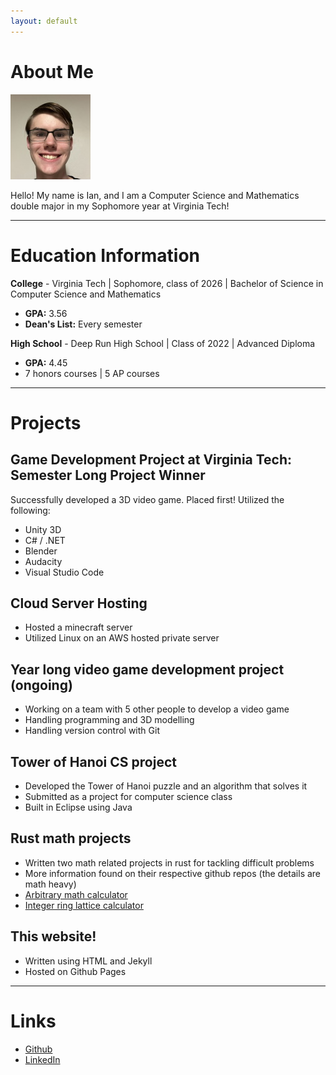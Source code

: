 ```yaml
---
layout: default
---
```

<h1 style="font-weight: bold">About Me</h1>

<img class="profile-picture" src="Ian.jpg">

<span>Hello! My name is Ian, and I am a Computer Science and Mathematics double major in my Sophomore year at Virginia Tech!</span>

<hr>
<h1 style="font-weight: bold">Education Information</h1>

<span><b>College</b> - Virginia Tech | Sophomore, class of 2026 | Bachelor of Science in Computer Science and Mathematics</span>
<ul>
    <li><b>GPA:</b> 3.56</li>
    <li><b>Dean's List:</b> Every semester</li>
</ul>

<span><b>High School</b> - Deep Run High School | Class of 2022 | Advanced Diploma</span>
<ul>
    <li><b>GPA:</b> 4.45</li>
    <li>7 honors courses | 5 AP courses</li>
</ul>
<hr>
<h1 style="font-weight: bold">Projects</h1>
<h2><b>Game Development Project at Virginia Tech: Semester Long Project Winner</b></h2>
<span>
Successfully developed a 3D video game. Placed first! Utilized the following:
</span>
<ul>
    <li>Unity 3D</li>
    <li>C# / .NET</li>
    <li>Blender</li>
    <li>Audacity</li>
    <li>Visual Studio Code</li>
</ul>
<h2><b>Cloud Server Hosting</b></h2>
<ul>
    <li>Hosted a minecraft server</li>
    <li>Utilized Linux on an AWS hosted private server</li>
</ul>
<h2><b>Year long video game development project (ongoing)</b></h2>
<ul>
    <li>Working on a team with 5 other people to develop a video game</li>
    <li>Handling programming and 3D modelling</li>
    <li>Handling version control with Git</li>
</ul>
<h2><b>Tower of Hanoi CS project</b></h2>
<ul>
    <li>Developed the Tower of Hanoi puzzle and an algorithm that solves it</li>
    <li>Submitted as a project for computer science class</li>
    <li>Built in Eclipse using Java</li>
</ul>
<h2><b>Rust math projects</b></h2>
<ul>
    <li>Written two math related projects in rust for tackling difficult problems</li>
    <li>More information found on their respective github repos (the details are math heavy)</li>
    <li><a href="https://github.com/Red-Lattice/ArbitraryMathCalculator">Arbitrary math calculator</a></li>
    <li><a href="https://github.com/Red-Lattice/IntegerRingLatticeCalculator">Integer ring lattice calculator</a></li>
</ul>
<h2><b>This website!</b></h2>
<ul>
    <li>Written using HTML and Jekyll</li>
    <li>Hosted on Github Pages</li>
</ul>
<hr>
<h1 style="font-weight: bold">Links</h1>
<ul>
    <li><a href="https://github.com/Red-Lattice">Github</a></li>
    <li><a href="https://www.linkedin.com/in/dewittdoucette/">LinkedIn</a></li>
</ul>
